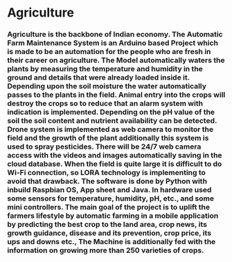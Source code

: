 # Agriculture

### Agriculture is the backbone of Indian economy. The Automatic Farm Maintenance System is an Arduino based Project which is made to be an automation for the people who are fresh in their career on agriculture. The Model automatically waters the plants by measuring the temperature and humidity in the ground and details that were already loaded inside it. Depending upon the soil moisture the water automatically passes to the plants in the field. Animal entry into the crops will destroy the crops so to reduce that an alarm system with indication is implemented. Depending on the pH value of the soil the soil content and nutrient availability can be detected. Drone system is implemented as web camera to monitor the field and the growth of the plant additionally this system is used to spray pesticides. There will be 24/7 web camera access with the videos and images automatically saving in the cloud database. When the field is quite large it is difficult to do Wi-Fi connection, so LORA technology is implementing to avoid that drawback. The software is done by Python with inbuild Raspbian OS, App sheet and Java. In hardware used some sensors for temperature, humidity, pH, etc., and some mini controllers. The main goal of the project is to uplift the farmers lifestyle by automatic farming in a mobile application by predicting the best crop to the land area, crop news, its growth guidance, disease and its prevention, crop price, its ups and downs etc., The Machine is additionally fed with the information on growing more than 250 varieties of crops. 
